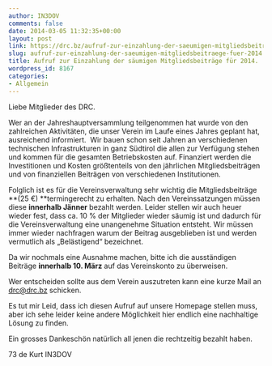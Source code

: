 ```yaml
---
author: IN3DOV
comments: false
date: 2014-03-05 11:32:35+00:00
layout: post
link: https://drc.bz/aufruf-zur-einzahlung-der-saeumigen-mitgliedsbeitraege-fuer-2014/
slug: aufruf-zur-einzahlung-der-saeumigen-mitgliedsbeitraege-fuer-2014
title: Aufruf zur Einzahlung der säumigen Mitgliedsbeiträge für 2014.
wordpress_id: 8167
categories:
- Allgemein
---
```


Liebe Mitglieder des DRC.

Wer an der Jahreshauptversammlung teilgenommen hat wurde von den zahlreichen Aktivitäten, die unser Verein im Laufe eines Jahres geplant hat, ausreichend informiert.  Wir bauen schon seit Jahren an verschiedenen technischen Infrastrukturen in ganz Südtirol die allen zur Verfügung stehen und kommen für die gesamten Betriebskosten auf. Finanziert werden die Investitionen und Kosten größtenteils von den jährlichen Mitgliedsbeiträgen und von finanziellen Beiträgen von verschiedenen Institutionen. 

Folglich ist es für die Vereinsverwaltung sehr wichtig die Mitgliedsbeiträge **(25 €) **termingerecht zu erhalten. Nach den Vereinssatzungen müssen diese **innerhalb Jänner** bezahlt werden. Leider stellen wir auch heuer wieder fest, dass ca. 10 % der Mitglieder wieder säumig ist und dadurch für die Vereinsverwaltung eine unangenehme Situation entsteht. Wir müssen immer wieder nachfragen warum der Beitrag ausgeblieben ist und werden vermutlich als „Belästigend“ bezeichnet. 

Da wir nochmals eine Ausnahme machen, bitte ich die ausständigen Beiträge **innerhalb 10. März** auf das Vereinskonto zu überweisen.

Wer entscheiden sollte aus dem Verein auszutreten kann eine kurze Mail an [drc@drc.bz](mailto:drc@drc.bz) schicken.

Es tut mir Leid, dass ich diesen Aufruf auf unsere Homepage stellen muss, aber ich sehe leider keine andere Möglichkeit hier endlich eine nachhaltige Lösung zu finden. 

Ein grosses Dankeschön natürlich all jenen die rechtzeitig bezahlt haben.

73 de Kurt IN3DOV
